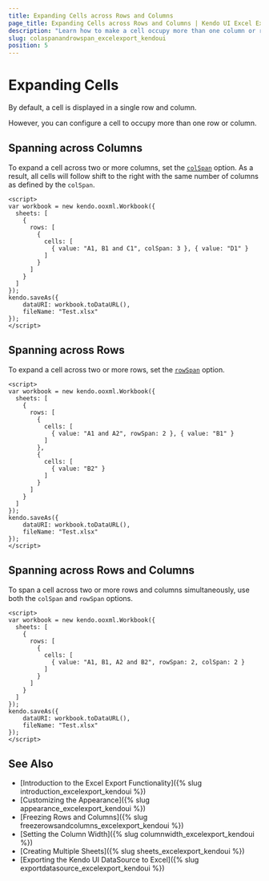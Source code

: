 ```yaml
---
title: Expanding Cells across Rows and Columns
page_title: Expanding Cells across Rows and Columns | Kendo UI Excel Export
description: "Learn how to make a cell occupy more than one column or row when exporting a Kendo UI component to Excel."
slug: colaspanandrowspan_excelexport_kendoui
position: 5
---
```


# Expanding Cells

By default, a cell is displayed in a single row and column.

However, you can configure a cell to occupy more than one row or column.

## Spanning across Columns

To expand a cell across two or more columns, set the [`colSpan`](/api/javascript/ooxml/workbook/configuration/sheets.rows.cells.colspan) option. As a result, all cells will follow shift to the right with the same number of columns as defined by the `colSpan`.

```dojo
<script>
var workbook = new kendo.ooxml.Workbook({
  sheets: [
    {
      rows: [
        {
          cells: [
            { value: "A1, B1 and C1", colSpan: 3 }, { value: "D1" }
          ]
        }
      ]
    }
  ]
});
kendo.saveAs({
    dataURI: workbook.toDataURL(),
    fileName: "Test.xlsx"
});
</script>
```

## Spanning across Rows

To expand a cell across two or more rows, set the [`rowSpan`](/api/javascript/ooxml/workbook/configuration/sheets.rows.cells.rowspan) option.

```dojo
<script>
var workbook = new kendo.ooxml.Workbook({
  sheets: [
    {
      rows: [
        {
          cells: [
            { value: "A1 and A2", rowSpan: 2 }, { value: "B1" }
          ]
        },
        {
          cells: [
            { value: "B2" }
          ]
        }
      ]
    }
  ]
});
kendo.saveAs({
    dataURI: workbook.toDataURL(),
    fileName: "Test.xlsx"
});
</script>
```

## Spanning across Rows and Columns

To span a cell across two or more rows and columns simultaneously, use both the `colSpan` and `rowSpan` options.

```dojo
<script>
var workbook = new kendo.ooxml.Workbook({
  sheets: [
    {
      rows: [
        {
          cells: [
            { value: "A1, B1, A2 and B2", rowSpan: 2, colSpan: 2 }
          ]
        }
      ]
    }
  ]
});
kendo.saveAs({
    dataURI: workbook.toDataURL(),
    fileName: "Test.xlsx"
});
</script>
```

## See Also

* [Introduction to the Excel Export Functionality]({% slug introduction_excelexport_kendoui %})
* [Customizing the Appearance]({% slug appearance_excelexport_kendoui %})
* [Freezing Rows and Columns]({% slug freezerowsandcolumns_excelexport_kendoui %})
* [Setting the Column Width]({% slug columnwidth_excelexport_kendoui %})
* [Creating Multiple Sheets]({% slug sheets_excelexport_kendoui %})
* [Exporting the Kendo UI DataSource to Excel]({% slug exportdatasource_excelexport_kendoui %})
